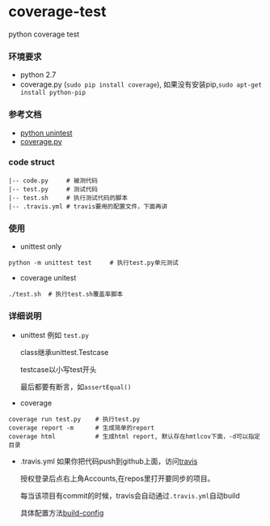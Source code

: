 coverage-test
=============

python coverage test

### 环境要求
* python 2.7
* coverage.py (`sudo pip install coverage`),
    如果没有安装pip,`sudo apt-get install python-pip`

### 参考文档
* [python unintest](http://docs.python.org/2/library/unittest.html)
* [coverage.py](http://nedbatchelder.com/code/coverage/)

### code struct
```
|-- code.py     # 被测代码
|-- test.py     # 测试代码
|-- test.sh     # 执行测试代码的脚本
|-- .travis.yml # travis要用的配置文件，下面再讲
```
### 使用
* unittest only
```
python -m unittest test     # 执行test.py单元测试
```

* coverage unitest
```
./test.sh  # 执行test.sh覆盖率脚本
```

### 详细说明        
* unittest
  例如 `test.py`

  class继承unittest.Testcase
  
  testcase以小写test开头
  
  最后都要有断言，如`assertEqual()`


* coverage
```
coverage run test.py    # 执行test.py
coverage report -m      # 生成简单的report
coverage html           # 生成html report, 默认存在hmtlcov下面，-d可以指定目录
```

* .travis.yml
  如果你把代码push到github上面，访问[travis](https://travis-ci.org/)

  授权登录后点右上角Accounts,在repos里打开要同步的项目。

  每当该项目有commit的时候，travis会自动通过`.travis.yml`自动build

  具体配置方法[build-config](http://about.travis-ci.org/docs/user/build-configuration/#.travis.yml-file%3A-what-it-is-and-how-it-is-used)
